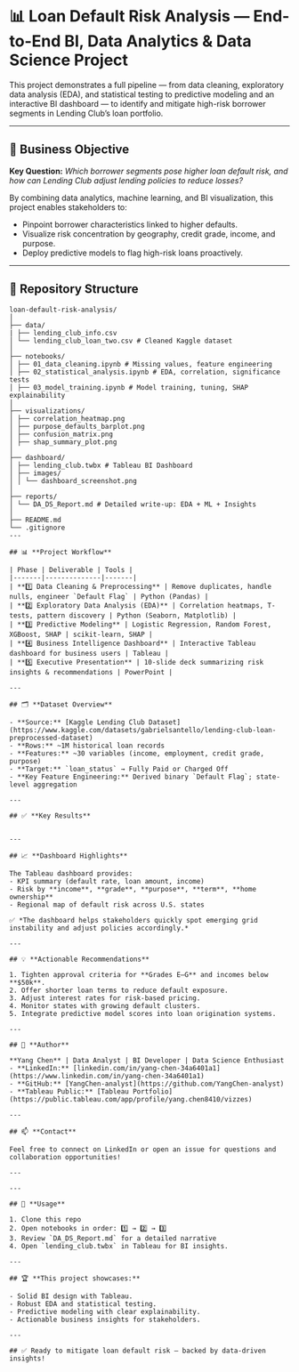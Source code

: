 # 📊 Loan Default Risk Analysis — End-to-End BI, Data Analytics & Data Science Project

This project demonstrates a full pipeline — from data cleaning, exploratory data analysis (EDA), and statistical testing to predictive modeling and an interactive BI dashboard — to identify and mitigate high-risk borrower segments in Lending Club’s loan portfolio.

---

## 🚀 **Business Objective**

**Key Question:** *Which borrower segments pose higher loan default risk, and how can Lending Club adjust lending policies to reduce losses?*

By combining data analytics, machine learning, and BI visualization, this project enables stakeholders to:
- Pinpoint borrower characteristics linked to higher defaults.
- Visualize risk concentration by geography, credit grade, income, and purpose.
- Deploy predictive models to flag high-risk loans proactively.

---

## 📂 **Repository Structure**

```
loan-default-risk-analysis/
│
├── data/
| ├── lending_club_info.csv
│ └── lending_club_loan_two.csv # Cleaned Kaggle dataset
│
├── notebooks/
│ ├── 01_data_cleaning.ipynb # Missing values, feature engineering
│ ├── 02_statistical_analysis.ipynb # EDA, correlation, significance tests
│ ├── 03_model_training.ipynb # Model training, tuning, SHAP explainability
│
├── visualizations/
│ ├── correlation_heatmap.png
│ ├── purpose_defaults_barplot.png
│ ├── confusion_matrix.png
│ ├── shap_summary_plot.png
│
├── dashboard/
│ ├── lending_club.twbx # Tableau BI Dashboard
│ ├── images/
│ │ └── dashboard_screenshot.png
│
├── reports/
│ └── DA_DS_Report.md # Detailed write-up: EDA + ML + Insights
│
├── README.md
└── .gitignore
---

## 📊 **Project Workflow**

| Phase | Deliverable | Tools |
|-------|--------------|-------|
| **1️⃣ Data Cleaning & Preprocessing** | Remove duplicates, handle nulls, engineer `Default Flag` | Python (Pandas) |
| **2️⃣ Exploratory Data Analysis (EDA)** | Correlation heatmaps, T-tests, pattern discovery | Python (Seaborn, Matplotlib) |
| **3️⃣ Predictive Modeling** | Logistic Regression, Random Forest, XGBoost, SHAP | scikit-learn, SHAP |
| **4️⃣ Business Intelligence Dashboard** | Interactive Tableau dashboard for business users | Tableau |
| **5️⃣ Executive Presentation** | 10-slide deck summarizing risk insights & recommendations | PowerPoint |

---

## 🗂️ **Dataset Overview**

- **Source:** [Kaggle Lending Club Dataset](https://www.kaggle.com/datasets/gabrielsantello/lending-club-loan-preprocessed-dataset)
- **Rows:** ~1M historical loan records
- **Features:** ~30 variables (income, employment, credit grade, purpose)
- **Target:** `loan_status` → Fully Paid or Charged Off
- **Key Feature Engineering:** Derived binary `Default Flag`; state-level aggregation

---

## ✅ **Key Results**


---

## 📈 **Dashboard Highlights**

The Tableau dashboard provides:
- KPI summary (default rate, loan amount, income)
- Risk by **income**, **grade**, **purpose**, **term**, **home ownership**
- Regional map of default risk across U.S. states

✅ *The dashboard helps stakeholders quickly spot emerging grid instability and adjust policies accordingly.*

---

## 💡 **Actionable Recommendations**

1. Tighten approval criteria for **Grades E–G** and incomes below **$50k**.
2. Offer shorter loan terms to reduce default exposure.
3. Adjust interest rates for risk-based pricing.
4. Monitor states with growing default clusters.
5. Integrate predictive model scores into loan origination systems.

---

## 👤 **Author**

**Yang Chen** | Data Analyst | BI Developer | Data Science Enthusiast  
- **LinkedIn:** [linkedin.com/in/yang-chen-34a6401a1](https://www.linkedin.com/in/yang-chen-34a6401a1)
- **GitHub:** [YangChen-analyst](https://github.com/YangChen-analyst)
- **Tableau Public:** [Tableau Portfolio](https://public.tableau.com/app/profile/yang.chen8410/vizzes)

---

## 📫 **Contact**

Feel free to connect on LinkedIn or open an issue for questions and collaboration opportunities!

---

---

## 🔑 **Usage**

1. Clone this repo  
2. Open notebooks in order: 1️⃣ → 2️⃣ → 3️⃣  
3. Review `DA_DS_Report.md` for a detailed narrative  
4. Open `lending_club.twbx` in Tableau for BI insights.

---

## 🏆 **This project showcases:**

- Solid BI design with Tableau.
- Robust EDA and statistical testing.
- Predictive modeling with clear explainability.
- Actionable business insights for stakeholders.

---

## ✅ Ready to mitigate loan default risk — backed by data-driven insights!
